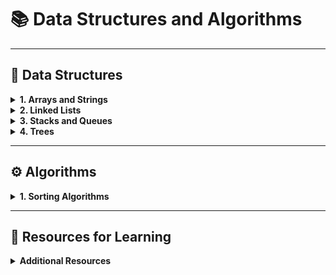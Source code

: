 # 📚 Data Structures and Algorithms

---

## 🔢 Data Structures

<details>
<summary><strong>1. Arrays and Strings</strong></summary>

> استكشاف العمليات المختلفة على المصفوفات والنصوص.

<a href="https://www.geeksforgeeks.org/arrays-in-data-structure/" style="text-decoration: none; color: inherit;">📄</a> Arrays  
<a href="https://www.geeksforgeeks.org/strings-in-cpp/" style="text-decoration: none; color: inherit;">📄 Strings</a>  
<a href="https://www.geeksforgeeks.org/matrix-in-data-structure/" style="text-decoration: none; color: inherit;">📄 Matrix/Grid</a>

</details>

<details>
<summary><strong>2. Linked Lists</strong></summary>

> هياكل البيانات المرتبطة واستخداماتها.

<a href="https://www.geeksforgeeks.org/data-structures/linked-list/" style="text-decoration: none; color: inherit;">🔗 Singly Linked List</a>  
<a href="https://www.geeksforgeeks.org/doubly-linked-list/" style="text-decoration: none; color: inherit;">🔗 Doubly Linked List</a>  
<a href="https://www.geeksforgeeks.org/circular-linked-list/" style="text-decoration: none; color: inherit;">🔗 Circular Linked List</a>

</details>

<details>
<summary><strong>3. Stacks and Queues</strong></summary>

> هياكل التخزين القائمة على المبادئ LIFO وFIFO.

<a href="https://www.geeksforgeeks.org/stack-data-structure/" style="text-decoration: none; color: inherit;">🗂️ Stack</a>  
<a href="https://www.geeksforgeeks.org/queue-data-structure/" style="text-decoration: none; color: inherit;">🗂️ Queue</a>  
<a href="https://www.geeksforgeeks.org/priority-queue/" style="text-decoration: none; color: inherit;">🗂️ Priority Queue</a>  
<a href="https://www.geeksforgeeks.org/deque-data-structure/" style="text-decoration: none; color: inherit;">🗂️ Deque</a>

</details>

<details>
<summary><strong>4. Trees</strong></summary>

> الهياكل الشجرية وفروعها المتقدمة.

<a href="https://www.geeksforgeeks.org/binary-tree-data-structure/" style="text-decoration: none; color: inherit;">🌳 Binary Tree</a>  
<a href="https://www.geeksforgeeks.org/binary-search-tree-data-structure/" style="text-decoration: none; color: inherit;">🌳 Binary Search Tree (BST)</a>  
<a href="https://www.geeksforgeeks.org/avl-tree-set-1-insertion/" style="text-decoration: none; color: inherit;">🌳 AVL Tree</a>  
<a href="https://www.geeksforgeeks.org/red-black-tree-set-1-introduction-2/" style="text-decoration: none; color: inherit;">🌳 Red-Black Tree</a>  
<a href="https://www.geeksforgeeks.org/b-tree-set-1-introduction-2/" style="text-decoration: none; color: inherit;">🌳 B-Tree</a>  
<a href="https://www.geeksforgeeks.org/introduction-of-b-tree/" style="text-decoration: none; color: inherit;">🌳 B+ Tree</a>

</details>

---

## ⚙️ Algorithms

<details>
<summary><strong>1. Sorting Algorithms</strong></summary>

> مجموعة متنوعة من خوارزميات الترتيب.

<a href="https://www.geeksforgeeks.org/bubble-sort/" style="text-decoration: none; color: inherit;">🔄 Bubble Sort</a>  
<a href="https://www.geeksforgeeks.org/selection-sort/" style="text-decoration: none; color: inherit;">🔄 Selection Sort</a>  
<a href="https://www.geeksforgeeks.org/insertion-sort/" style="text-decoration: none; color: inherit;">🔄 Insertion Sort</a>  
<a href="https://www.geeksforgeeks.org/merge-sort/" style="text-decoration: none; color: inherit;">🔄 Merge Sort</a>  
<a href="https://www.geeksforgeeks.org/quick-sort/" style="text-decoration: none; color: inherit;">🔄 Quick Sort</a>  
<a href="https://www.geeksforgeeks.org/heap-sort/" style="text-decoration: none; color: inherit;">🔄 Heap Sort</a>  
<a href="https://www.geeksforgeeks.org/counting-sort/" style="text-decoration: none; color: inherit;">🔄 Counting Sort</a>  
<a href="https://www.geeksforgeeks.org/radix-sort/" style="text-decoration: none; color: inherit;">🔄 Radix Sort</a>

</details>

---

## 📖 Resources for Learning

<details>
<summary><strong>Additional Resources</strong></summary>

<a href="https://www.geeksforgeeks.org/" style="text-decoration: none; color: inherit;">🌐 GeeksforGeeks</a>  
<a href="https://www.programiz.com/" style="text-decoration: none; color: inherit;">🌐 Programiz</a>  
<a href="https://www.w3schools.com/" style="text-decoration: none; color: inherit;">🌐 W3Schools</a>  
<a href="https://www.tutorialspoint.com/" style="text-decoration: none; color: inherit;">🌐 TutorialsPoint</a>

</details>
